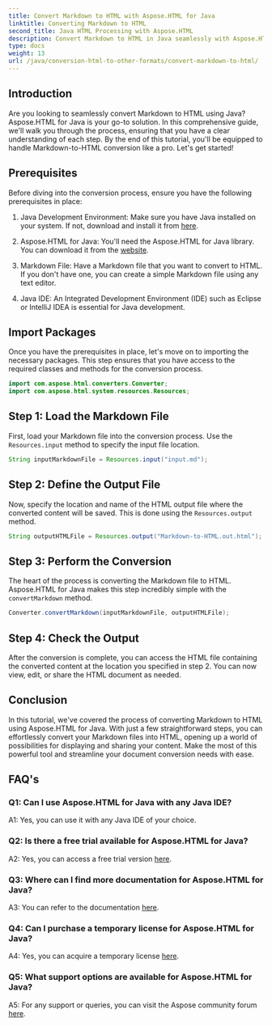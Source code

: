 ```yaml
---
title: Convert Markdown to HTML with Aspose.HTML for Java
linktitle: Converting Markdown to HTML
second_title: Java HTML Processing with Aspose.HTML
description: Convert Markdown to HTML in Java seamlessly with Aspose.HTML for Java. Follow our step-by-step guide to streamline your document conversion needs.
type: docs
weight: 13
url: /java/conversion-html-to-other-formats/convert-markdown-to-html/
---
```


## Introduction

Are you looking to seamlessly convert Markdown to HTML using Java? Aspose.HTML for Java is your go-to solution. In this comprehensive guide, we'll walk you through the process, ensuring that you have a clear understanding of each step. By the end of this tutorial, you'll be equipped to handle Markdown-to-HTML conversion like a pro. Let's get started!

## Prerequisites

Before diving into the conversion process, ensure you have the following prerequisites in place:

1. Java Development Environment: Make sure you have Java installed on your system. If not, download and install it from [here](https://www.java.com).

2. Aspose.HTML for Java: You'll need the Aspose.HTML for Java library. You can download it from the [website](https://releases.aspose.com/html/java/).

3. Markdown File: Have a Markdown file that you want to convert to HTML. If you don't have one, you can create a simple Markdown file using any text editor.

4. Java IDE: An Integrated Development Environment (IDE) such as Eclipse or IntelliJ IDEA is essential for Java development.

## Import Packages

Once you have the prerequisites in place, let's move on to importing the necessary packages. This step ensures that you have access to the required classes and methods for the conversion process.

```java
import com.aspose.html.converters.Converter;
import com.aspose.html.system.resources.Resources;
```

## Step 1: Load the Markdown File

First, load your Markdown file into the conversion process. Use the `Resources.input` method to specify the input file location.

```java
String inputMarkdownFile = Resources.input("input.md");
```

## Step 2: Define the Output File

Now, specify the location and name of the HTML output file where the converted content will be saved. This is done using the `Resources.output` method.

```java
String outputHTMLFile = Resources.output("Markdown-to-HTML.out.html");
```

## Step 3: Perform the Conversion

The heart of the process is converting the Markdown file to HTML. Aspose.HTML for Java makes this step incredibly simple with the `convertMarkdown` method.

```java
Converter.convertMarkdown(inputMarkdownFile, outputHTMLFile);
```

## Step 4: Check the Output

After the conversion is complete, you can access the HTML file containing the converted content at the location you specified in step 2. You can now view, edit, or share the HTML document as needed.

## Conclusion

In this tutorial, we've covered the process of converting Markdown to HTML using Aspose.HTML for Java. With just a few straightforward steps, you can effortlessly convert your Markdown files into HTML, opening up a world of possibilities for displaying and sharing your content. Make the most of this powerful tool and streamline your document conversion needs with ease.

## FAQ's

### Q1: Can I use Aspose.HTML for Java with any Java IDE?

A1: Yes, you can use it with any Java IDE of your choice.

### Q2: Is there a free trial available for Aspose.HTML for Java?

A2: Yes, you can access a free trial version [here](https://releases.aspose.com/html/java).

### Q3: Where can I find more documentation for Aspose.HTML for Java?

A3: You can refer to the documentation [here](https://reference.aspose.com/html/java/).

### Q4: Can I purchase a temporary license for Aspose.HTML for Java?

A4: Yes, you can acquire a temporary license [here](https://purchase.aspose.com/temporary-license/).

### Q5: What support options are available for Aspose.HTML for Java?

A5: For any support or queries, you can visit the Aspose community forum [here](https://forum.aspose.com/).
